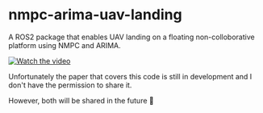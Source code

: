 # nmpc-arima-uav-landing
A ROS2 package that enables UAV landing on a floating non-colloborative platform using NMPC and ARIMA.

[![Watch the video](https://img.youtube.com/vi/cq8AbY4g9Ug/hqdefault.jpg)](https://youtu.be/cq8AbY4g9Ug)


Unfortunately the paper that covers this code is still in development and I don't have the permission to share it. 

However, both will be shared in the future 🚀
